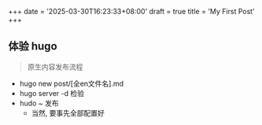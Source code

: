 +++
date = '2025-03-30T16:23:33+08:00'
draft = true
title = 'My First Post'
+++

## 体验 hugo 
> 原生内容发布流程

- hugo new post/[全en文件名].md
- hugo server -d 检验
- hudo ~ 发布
    - 当然, 要事先全部配置好